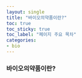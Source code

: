 ```yaml
---
layout: single
title: "바이오의약품이란?" 
toc: true
toc_sticky: true
toc_label: "페이지 주요 목차"
categories:
- bio
---
```

### 바이오의약품이란?
